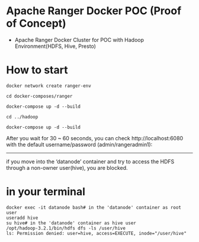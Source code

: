 # Apache Ranger Docker POC (Proof of Concept)
- Apache Ranger Docker Cluster for POC with Hadoop Environment(HDFS, Hive, Presto)

# How to start
```
docker network create ranger-env
```

```
cd docker-composes/ranger
```

```
docker-compose up -d --build
```

```
cd ../hadoop
```

```
docker-compose up -d --build
```

After you wait for 30 ~ 60 seconds, you can check http://localhost:6080 with the default username/password (admin/rangeradmin1):



_____________________________
if you move into the ‘datanode’ container and try to access the HDFS through a non-owner user(hive), you are blocked.

# in your terminal
```
docker exec -it datanode bash# in the 'datanode' container as root user
useradd hive
su hive# in the 'datanode' container as hive user
/opt/hadoop-3.2.1/bin/hdfs dfs -ls /user/hive
ls: Permission denied: user=hive, access=EXECUTE, inode="/user/hive"
```